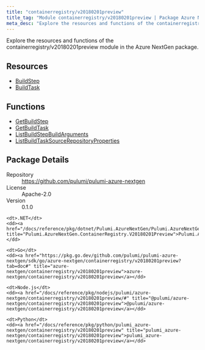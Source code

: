 ```yaml
---
title: "containerregistry/v20180201preview"
title_tag: "Module containerregistry/v20180201preview | Package Azure NextGen"
meta_desc: "Explore the resources and functions of the containerregistry/v20180201preview module in the Azure NextGen package."
---
```


<!-- WARNING: this file was generated by Pulumi Docs Generator. -->
<!-- Do not edit by hand unless you're certain you know what you are doing! -->

Explore the resources and functions of the containerregistry/v20180201preview module in the Azure NextGen package.

<h2 id="resources">Resources</h2>
<ul class="api">
    <li><a href="buildstep" title="BuildStep"><span class="symbol resource"></span>BuildStep</a></li>
    <li><a href="buildtask" title="BuildTask"><span class="symbol resource"></span>BuildTask</a></li>
</ul>

<h2 id="functions">Functions</h2>
<ul class="api">
    <li><a href="getbuildstep" title="GetBuildStep"><span class="symbol function"></span>GetBuildStep</a></li>
    <li><a href="getbuildtask" title="GetBuildTask"><span class="symbol function"></span>GetBuildTask</a></li>
    <li><a href="listbuildstepbuildarguments" title="ListBuildStepBuildArguments"><span class="symbol function"></span>ListBuildStepBuildArguments</a></li>
    <li><a href="listbuildtasksourcerepositoryproperties" title="ListBuildTaskSourceRepositoryProperties"><span class="symbol function"></span>ListBuildTaskSourceRepositoryProperties</a></li>
</ul>

<h2 id="package-details">Package Details</h2>
<dl class="package-details">
	<dt>Repository</dt>
	<dd><a href="https://github.com/pulumi/pulumi-azure-nextgen">https://github.com/pulumi/pulumi-azure-nextgen</a></dd>
	<dt>License</dt>
	<dd>Apache-2.0</dd>
	<dt>Version</dt>
	<dd>0.1.0</dd>
</dl>



<dl class="tabular">

    <dt>.NET</dt>
    <dd><a href="/docs/reference/pkg/dotnet/Pulumi.AzureNextGen/Pulumi.AzureNextGen.ContainerRegistry.V20180201Preview.html" title="Pulumi.AzureNextGen.ContainerRegistry.V20180201Preview">Pulumi.AzureNextGen.ContainerRegistry.V20180201Preview</a></dd>

    <dt>Go</dt>
    <dd><a href="https://pkg.go.dev/github.com/pulumi/pulumi-azure-nextgen/sdk/go/azure-nextgen/containerregistry/v20180201preview?tab=doc#" title="azure-nextgen/containerregistry/v20180201preview">azure-nextgen/containerregistry/v20180201preview</a></dd>

    <dt>Node.js</dt>
    <dd><a href="/docs/reference/pkg/nodejs/pulumi/azure-nextgen/containerregistry/v20180201preview/#" title="@pulumi/azure-nextgen/containerregistry/v20180201preview">@pulumi/azure-nextgen/containerregistry/v20180201preview</a></dd>

    <dt>Python</dt>
    <dd><a href="/docs/reference/pkg/python/pulumi_azure-nextgen/containerregistry/v20180201preview" title="pulumi_azure-nextgen/containerregistry/v20180201preview">pulumi_azure-nextgen/containerregistry/v20180201preview</a></dd>

</dl>


